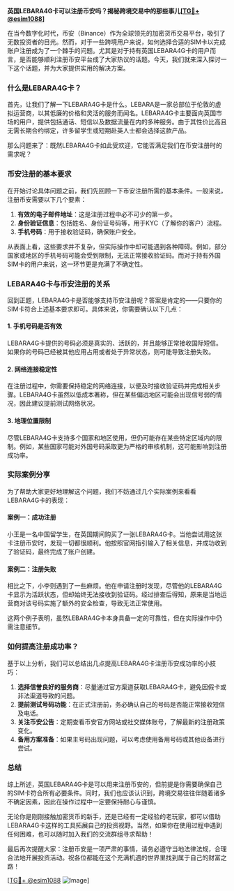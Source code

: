 **英国LEBARA4G卡可以注册币安吗？揭秘跨境交易中的那些事儿[[TG💪+ @esim1088](https://t.me/s/esim1088)]**

在当今数字化时代，币安（Binance）作为全球领先的加密货币交易平台，吸引了无数投资者的目光。然而，对于一些跨境用户来说，如何选择合适的SIM卡以完成账户注册成为了一个棘手的问题。尤其是对于持有英国LEBARA4G卡的用户而言，是否能够顺利注册币安平台成了大家热议的话题。今天，我们就来深入探讨一下这个话题，并为大家提供实用的解决方案。

### 什么是LEBARA4G卡？

首先，让我们了解一下LEBARA4G卡是什么。LEBARA是一家总部位于伦敦的虚拟运营商，以其低廉的价格和灵活的服务而闻名。LEBARA4G卡主要面向英国市场的用户，提供包括通话、短信以及数据流量在内的多种服务。由于其性价比高且无需长期合约绑定，许多留学生或短期赴英人士都会选择这款产品。

那么问题来了：既然LEBARA4G卡如此受欢迎，它能否满足我们在币安注册时的需求呢？

### 币安注册的基本要求

在开始讨论具体问题之前，我们先回顾一下币安注册所需的基本条件。一般来说，注册币安需要以下几个要素：

1. **有效的电子邮件地址**：这是注册过程中必不可少的第一步。
2. **身份验证信息**：包括姓名、身份证号码等，用于KYC（了解你的客户）流程。
3. **手机号码**：用于接收验证码，确保账户安全。

从表面上看，这些要求并不复杂，但实际操作中却可能遇到各种障碍。例如，部分国家或地区的手机号码可能会受到限制，无法正常接收验证码。而对于持有外国SIM卡的用户来说，这一环节更是充满了不确定性。

### LEBARA4G卡与币安注册的关系

回到正题，LEBARA4G卡是否能够支持币安注册呢？答案是肯定的——只要你的SIM卡符合上述基本要求即可。具体来说，你需要确认以下几点：

#### 1. 手机号码是否有效
LEBARA4G卡提供的号码必须是真实的、活跃的，并且能够正常接收国际短信。如果你的号码已经被其他应用占用或者处于异常状态，则可能导致注册失败。

#### 2. 网络连接稳定性
在注册过程中，你需要保持稳定的网络连接，以便及时接收验证码并完成相关步骤。LEBARA4G卡虽然以低成本著称，但在某些偏远地区可能会出现信号弱的情况，因此建议提前测试网络状况。

#### 3. 地理位置限制
尽管LEBARA4G卡支持多个国家和地区使用，但仍可能存在某些特定区域内的限制。例如，某些国家可能对外国号码采取更为严格的审核机制，这可能影响到注册成功率。

### 实际案例分享

为了帮助大家更好地理解这个问题，我们不妨通过几个实际案例来看看LEBARA4G卡的表现：

#### 案例一：成功注册
小王是一名中国留学生，在英国期间购买了一张LEBARA4G卡。当他尝试用这张卡注册币安时，发现一切都很顺利。他按照官网指引输入了相关信息，并成功收到了验证码，最终完成了账户创建。

#### 案例二：注册失败
相比之下，小李则遇到了一些麻烦。他在申请注册时发现，尽管他的LEBARA4G卡显示为活跃状态，但却始终无法接收到验证码。经过排查后得知，原来是当地运营商对该号码实施了额外的安全检查，导致无法正常使用。

这两个例子表明，虽然LEBARA4G卡本身具备一定的可靠性，但在实际操作中仍需注意细节。

### 如何提高注册成功率？

基于以上分析，我们可以总结出几点提高LEBARA4G卡注册币安成功率的小技巧：

1. **选择信誉良好的服务商**：尽量通过官方渠道获取LEBARA4G卡，避免因假卡或非法渠道导致的问题。
2. **提前测试号码功能**：在正式注册前，务必确认自己的号码是否能正常接收短信及电话。
3. **关注币安公告**：定期查看币安官方网站或社交媒体账号，了解最新的注册政策变化。
4. **备用方案准备**：如果主号码出现问题，可以考虑使用备用号码或其他设备进行尝试。

### 总结

综上所述，英国LEBARA4G卡是可以用来注册币安的，但前提是你需要确保自己的SIM卡符合所有必要条件。同时，我们也应该认识到，跨境交易往往伴随着诸多不确定因素，因此在操作过程中一定要保持耐心与谨慎。

无论你是刚刚接触加密货币的新手，还是已经有一定经验的老玩家，都可以借助LEBARA4G卡这样的工具拓展自己的投资视野。当然，如果你在使用过程中遇到任何困难，也可以随时加入我们的交流群组寻求帮助！

最后再次提醒大家：注册币安是一项严肃的事情，请务必遵守当地法律法规，合理合法地开展投资活动。祝各位都能在这个充满机遇的世界里找到属于自己的财富之路！

[[TG💪+ @esim1088](https://t.me/s/esim1088) ![Image](https://i.postimg.cc/4NQfJmqS/Snipaste-2025-05-13-00-14-12.png)]